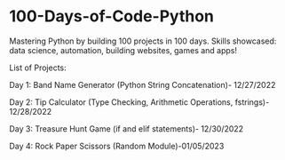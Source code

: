 # 100-Days-of-Code-Python
Mastering Python by building 100 projects in 100 days. Skills showcased: data science, automation, building websites, games and apps!

List of Projects:

Day 1: Band Name Generator (Python String Concatenation)- 12/27/2022

Day 2: Tip Calculator (Type Checking, Arithmetic Operations, fstrings)- 12/28/2022

Day 3: Treasure Hunt Game (if and elif statements)- 12/30/2022

Day 4: Rock Paper Scissors (Random Module)-01/05/2023
